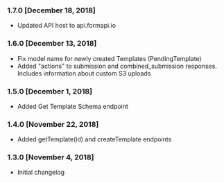 ### 1.7.0 [December 18, 2018]
* Updated API host to api.formapi.io

### 1.6.0 [December 13, 2018]
* Fix model name for newly created Templates (PendingTemplate)
* Added "actions" to submission and combined_submission responses. Includes information about custom S3 uploads

### 1.5.0 [December 1, 2018]
* Added Get Template Schema endpoint

### 1.4.0 [November 22, 2018]
* Added getTemplate(id) and createTemplate endpoints

### 1.3.0 [November 4, 2018]
* Initial changelog

